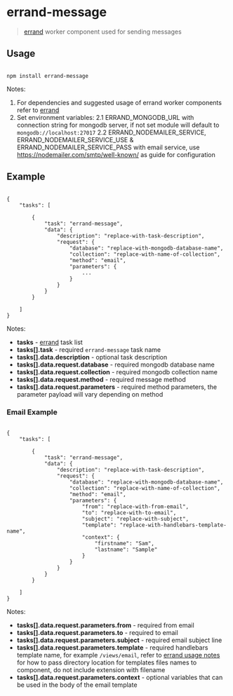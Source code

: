 # errand-message
> [errand](https://github.com/errandjs/errand) worker component used for sending messages

## Usage

```

npm install errand-message

```

Notes:

1. For dependencies and suggested usage of errand worker components refer to [errand](https://github.com/errandjs/errand)
2. Set environment variables:
  2.1 ERRAND_MONGODB_URL with connection string for mongodb server, if not set module will default to `mongodb://localhost:27017`
  2.2 ERRAND_NODEMAILER_SERVICE, ERRAND_NODEMAILER_SERVICE_USE & ERRAND_NODEMAILER_SERVICE_PASS with email service, use https://nodemailer.com/smtp/well-known/ as guide for configuration




## Example

```

{
	"tasks": [

		{
			"task": "errand-message",
			"data": {
				"description": "replace-with-task-description",
				"request": {
					"database": "replace-with-mongodb-database-name",
					"collection": "replace-with-name-of-collection",
					"method": "email",
					"parameters": {
						...
					}
				}
			}
		}

	]
}

```

Notes:

* **tasks** - [errand](https://github.com/errandjs/errand) task list
* **tasks[].task** - required `errand-message` task name
* **tasks[].data.description** - optional task description
* **tasks[].data.request.database** - required mongodb database name
* **tasks[].data.request.collection** - required mongodb collection name
* **tasks[].data.request.method** - required message method
* **tasks[].data.request.parameters** - required method parameters, the parameter payload will vary depending on method

### Email Example 

```

{
	"tasks": [

		{
			"task": "errand-message",
			"data": {
				"description": "replace-with-task-description",
				"request": {
					"database": "replace-with-mongodb-database-name",
					"collection": "replace-with-name-of-collection",
					"method": "email",
					"parameters": {
						"from": "replace-with-from-email",
						"to": "replace-with-to-email",
						"subject": "replace-with-subject",
						"template": "replace-with-handlebars-template-name",
						"context": {
							"firstname": "Sam",
							"lastname": "Sample"
						}						
					}
				}
			}
		}

	]
}

```

Notes:

* **tasks[].data.request.parameters.from** - required from email
* **tasks[].data.request.parameters.to** - required to email
* **tasks[].data.request.parameters.subject** - required email subject line
* **tasks[].data.request.parameters.template** - required handlebars template name, for example `/views/email`, refer to [errand usage notes](https://github.com/errandjs/errand#usage) for how to pass directory location for templates files names to component, do not include extension with filename
* **tasks[].data.request.parameters.context** - optional variables that can be used in the body of the email template

